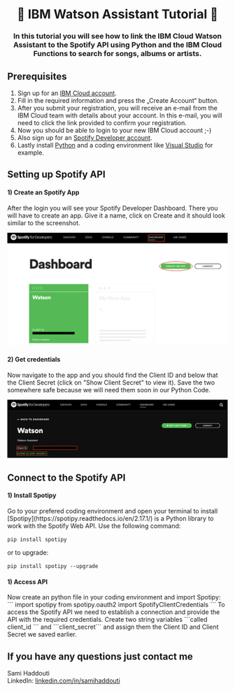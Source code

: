 

<h1 align="center" style="border-bottom: none;">🤖 IBM Watson Assistant  Tutorial 🤖</h1>
<h3 align="center">In this tutorial you will see how to link the IBM Cloud Watson Assistant to the Spotify API using Python and the IBM Cloud Functions to search for songs, albums or artists. </h3>


## Prerequisites

1. Sign up for an [IBM Cloud account](https://cloud.ibm.com/registration).
2. Fill in the required information and press the „Create Account“ button.
3. After you submit your registration, you will receive an e-mail from the IBM Cloud team with details about your account. In this e-mail, you will need to click the link provided to confirm your registration.
4. Now you should be able to login to your new IBM Cloud account ;-)
5. Also sign up for an [Spotify Developer account](https://developer.spotify.com/dashboard/login).
6. Lastly install [Python](https://www.python.org/downloads/) and a coding environment like [Visual Studio](https://www.python.org/downloads/) for example.

## Setting up Spotify API

<h4>1) Create an Spotify App</h4>
After the login you will see your Spotify Developer Dashboard. There you will have to create an app. Give it a name, click on Create and it should look similar to the screenshot.

![1 Spotify App](readme_images/1_create_spotify_app.png)

<h4>2) Get credentials</h4>
Now navigate to the app and you should find the Client ID and below that the Client Secret (click on "Show Client Secret" to view it). Save the two somewhere safe because we will need them soon in our Python Code.

![2 Credentials](readme_images/2_credentials.png)

## Connect to the Spotify API 

<h4>1) Install Spotipy</h4>
Go to your prefered coding environment and open your terminal to install [Spotipy](https://spotipy.readthedocs.io/en/2.17.1/) is a Python library to work with the Spotify Web API. Use the following command: 

```
pip install spotipy
```
or to upgrade:

```
pip install spotipy --upgrade
```
<h4>1) Access API</h4>
Now create an python file in your coding environment and import Spotipy:  
```
import spotipy
from spotipy.oauth2 import SpotifyClientCredentials
```
To access the Spotify API we need to establish a connection and provide the API with the required credentials. 
Create two string variables ```called client_id ``` and ```client_secret``` and assign them the Client ID and Client Secret we saved earlier.



## If you have any questions just contact me
Sami Haddouti<br>
LinkedIn: [linkedin.com/in/samihaddouti](https://www.linkedin.com/in/samihaddouti/)
